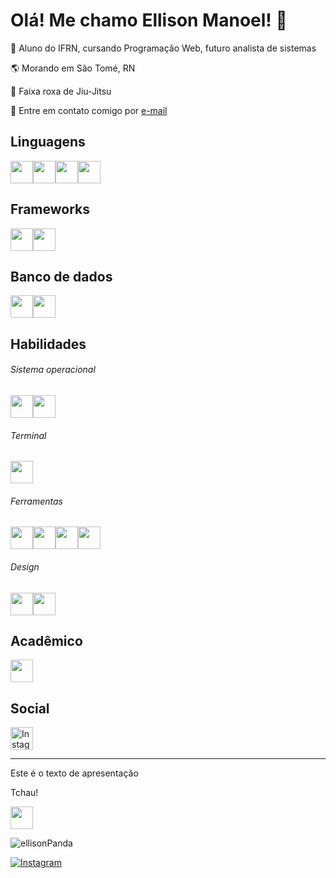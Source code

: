 # Olá! Me chamo Ellison Manoel! 👋

:beginner: Aluno do IFRN, cursando Programação Web, futuro analista de sistemas

:earth_americas: Morando em São Tomé, RN

:kimono: Faixa roxa de Jiu-Jitsu

:e-mail: Entre em contato comigo por [e-mail](mailto:elisonmanoel776@gmail.com)

## Linguagens

<img src="https://cdn.jsdelivr.net/gh/devicons/devicon@latest/icons/html5/html5-original.svg" width=36 height=36 /><img src="https://cdn.jsdelivr.net/gh/devicons/devicon@latest/icons/css3/css3-original.svg" width=36 height=36 /><img src="https://cdn.jsdelivr.net/gh/devicons/devicon@latest/icons/python/python-original.svg" width=36 height=36 /><img src="https://cdn.jsdelivr.net/gh/devicons/devicon@latest/icons/javascript/javascript-original.svg" width=36 height=36 />

## Frameworks

<img src="https://cdn.jsdelivr.net/gh/devicons/devicon@latest/icons/bootstrap/bootstrap-original.svg" width=36 height=36 /><img src="https://cdn.jsdelivr.net/gh/devicons/devicon@latest/icons/vite/vite-original.svg" width=36 height=36 />

## Banco de dados

<img src="https://cdn.jsdelivr.net/gh/devicons/devicon@latest/icons/mysql/mysql-original.svg" width=36 height=36 /><img src="https://cdn.jsdelivr.net/gh/devicons/devicon@latest/icons/postgresql/postgresql-original.svg" width=36 height=36 />

## Habilidades

###### Sistema operacional
<img src="https://cdn.jsdelivr.net/gh/devicons/devicon@latest/icons/debian/debian-original.svg" width=36 height=36 /><img src="https://cdn.jsdelivr.net/gh/devicons/devicon@latest/icons/windows8/windows8-original.svg" width=36 height=36 />

###### Terminal

<img src="https://cdn.jsdelivr.net/gh/devicons/devicon@latest/icons/bash/bash-original.svg" width=36 height=36 />

###### Ferramentas

<img src="https://cdn.jsdelivr.net/gh/devicons/devicon@latest/icons/github/github-original.svg" width=36 height=36 /><img src="https://cdn.jsdelivr.net/gh/devicons/devicon@latest/icons/vscode/vscode-original.svg" width=36 height=36 /><img src="https://cdn.jsdelivr.net/gh/devicons/devicon@latest/icons/firefox/firefox-original.svg" width=36 height=36 /><img src="https://cdn.jsdelivr.net/gh/devicons/devicon@latest/icons/googlechrome/googlechrome-original.svg" width=36 height=36 />

###### Design
<img src="https://cdn.jsdelivr.net/gh/devicons/devicon@latest/icons/canva/canva-original.svg" width=36 height=36 /><img src="https://cdn.jsdelivr.net/gh/devicons/devicon@latest/icons/figma/figma-original.svg" width=36 height=36 />

## Acadêmico
<a href="https://buscatextual.cnpq.br/buscatextual/visualizacv.do?id=K4296336Y9&tokenCaptchar=03AFcWeA783ag3NuwI0q-zIYFmkmASTMiIjDSR72_fRIs2WqB0vryXxgte4sB_Ok2FzEU1agJrFoqEFQ61MPY53hQAT_O7uXztXWJ9lLwYTINihOHGsWQ7XIM45G6KlqHhIrs5mE7o80o8mlh44U4hHLWKRTzU2c4l5hzgfOir-zWOvoZDM5Pnqo5ku37pl4_QVPwcL6FMt9p4DSSQl9vQThFZsLO2G6-06zX5G4QsXJNbczo0Ktj_TrZsgMtoo6SUwLDh1ue3K5PPWKFrDFcrGMBVBPBNfJDYAyC-50e7Krt55Vwi-Deak2XjDtkQpS_TxVJ24xGe8qeqxC2cHbGMdV8p-FVwkeK8qBWmFbYAlPlGsh2ymHyPqgWWXdENc3EJkZPuxDeMyI8jHuI-24NfEZrdWw7EtRhdqPhdY45v63G2_rIzKskPfrKcKhE-LJVE7WDyyprZQqJ11gdq6nNMrjK42M8Jxs0zgJ4DYxY9YmIYuWPWdwvdiMbBjMz5wBK9UEjXvz9jBh5Ondk-WRoLOA_WYRN6kf_k7i_r26IzqLTMOh9gSSnWG_cdNjjLn5djpFcX42B2Z8kZsEDplSyfpN9q72ISPeUWK23YZvEWwPt_cF8BcWTQJ531MpZOPd5rKVuBlN8OkSHFTJ8xdYNdlB7bjPWHeLpBVe6FpgXKN4wD0OZJYl--_58"><img src="https://www.ufpb.br/ppgs/contents/imagens/logo-lattes.png" width=36 height=36/></a> 

## Social

<a href="http://www.instagram.com/eumechamoberg" target="_blank">
  <img src="https://raw.githubusercontent.com/danielcranney/readme-generator/main/public/icons/socials/instagram.svg" width="36" height="36" alt="Instagram">
</a> 

---

Este é o texto de apresentação

Tchau!

<img src="https://cdn.jsdelivr.net/gh/devicons/devicon@latest/icons/javascript/javascript-original.svg" width="36" height="36" />

<p>
  <img src="https://komarev.com/ghpvc/?username=ellisonPanda&label=Profile%20views&color=0e75b6&style=flat" alt="ellisonPanda" />
</p>

<p>
  <a href="http://www.instagram.com/eumechamoberg" target="_blank">
    <img src="https://img.shields.io/badge/Instagram-%23E4405F.svg?&style=flat-square&logo=instagram&logoColor=white" alt="Instagram">
  </a>
</p>

